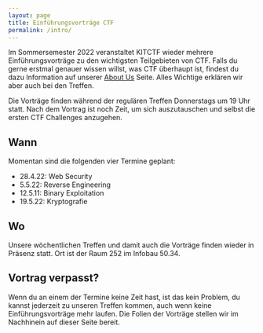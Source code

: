 ```yaml
---
layout: page
title: Einführungsvorträge CTF
permalink: /intro/
---
```


Im Sommersemester 2022 veranstaltet KITCTF wieder mehrere Einführungsvorträge zu den wichtigsten Teilgebieten von CTF.
Falls du gerne erstmal genauer wissen willst, was CTF überhaupt ist, findest du dazu Information auf unserer [About Us](/about) Seite.
Alles Wichtige erklären wir aber auch bei den Treffen.


Die Vorträge finden während der regulären Treffen Donnerstags um 19 Uhr statt.
Nach dem Vortrag ist noch Zeit, um sich auszutauschen und selbst die ersten CTF Challenges anzugehen.

## Wann

Momentan sind die folgenden vier Termine geplant:

 * 28.4.22: Web Security
 * 5.5.22: Reverse Engineering
 * 12.5.11: Binary Exploitation
 * 19.5.22: Kryptografie

## Wo

Unsere wöchentlichen Treffen und damit auch die Vorträge finden wieder in Präsenz statt.
Ort ist der Raum 252 im Infobau 50.34.

## Vortrag verpasst?

Wenn du an einem der Termine keine Zeit hast, ist das kein Problem, du kannst jederzeit zu unseren Treffen kommen, auch wenn keine Einführungsvorträge mehr laufen.
Die Folien der Vorträge stellen wir im Nachhinein auf dieser Seite bereit.

